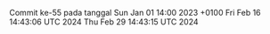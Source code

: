 Commit ke-55 pada tanggal Sun Jan 01 14:00 2023 +0100
Fri Feb 16 14:43:06 UTC 2024
Thu Feb 29 14:43:15 UTC 2024
